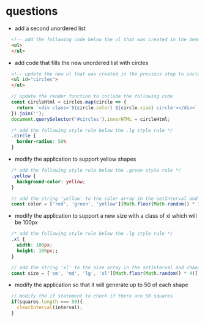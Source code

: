 # questions

- add a second unordered list
  
```html
  <!-- add the following code below the ul that was created in the demo -->
  <ul>
  </ul>
```

- add code that fills the new unordered list with circles

```html
  <!-- update the new ul that was created in the previous step to include an id -->
  <ul id="circles">
  </ul>
```

```javascript
  // update the render function to include the following code
  const circleHtml = circles.map(circle => {
    return `<div class='${circle.color} ${circle.size} circle'></div>`;
  }).join('');
  document.querySelector('#circles').innerHTML = circleHtml;
```

```css
  /* add the following style rule below the .lg style rule */
  .circle {
    border-radius: 50%
  }
```

- modify the application to support yellow shapes
  
```css
  /* add the following style rule below the .green style rule */
  .yellow {
    background-color: yellow;
  }
```

```javascript
  // add the string 'yellow' to the color array in the setInterval and change the multiplier to 3
  const color = ['red', 'green', 'yellow'][Math.floor(Math.random() * 3)];
```

- modify the application to support a new size with a class of xl which will be 100px

```css
  /* add the following style rule below the .lg style rule */
  .xl {
    width: 100px;
    height: 100px;;
  }
```

```javascript
  // add the string 'xl' to the size array in the setInterval and change the multiplier to 4
  const size = ['sm', 'md', 'lg', 'xl'][Math.floor(Math.random() * 4)];
```

- modify the application so that it will generate up to 50 of each shape

```javascript
  // modify the if statement to check if there are 50 squares
  if(squares.length === 50){
    clearInterval(interval);
  }
```
